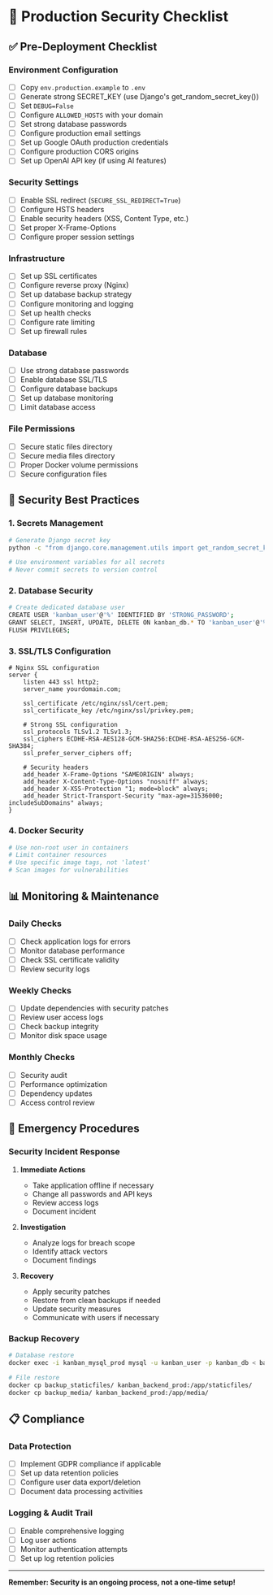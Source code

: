 # 🔐 Production Security Checklist

## ✅ Pre-Deployment Checklist

### Environment Configuration
- [ ] Copy `env.production.example` to `.env`
- [ ] Generate strong SECRET_KEY (use Django's get_random_secret_key())
- [ ] Set `DEBUG=False`
- [ ] Configure `ALLOWED_HOSTS` with your domain
- [ ] Set strong database passwords
- [ ] Configure production email settings
- [ ] Set up Google OAuth production credentials
- [ ] Configure production CORS origins
- [ ] Set up OpenAI API key (if using AI features)

### Security Settings
- [ ] Enable SSL redirect (`SECURE_SSL_REDIRECT=True`)
- [ ] Configure HSTS headers
- [ ] Enable security headers (XSS, Content Type, etc.)
- [ ] Set proper X-Frame-Options
- [ ] Configure proper session settings

### Infrastructure
- [ ] Set up SSL certificates
- [ ] Configure reverse proxy (Nginx)
- [ ] Set up database backup strategy
- [ ] Configure monitoring and logging
- [ ] Set up health checks
- [ ] Configure rate limiting
- [ ] Set up firewall rules

### Database
- [ ] Use strong database passwords
- [ ] Enable database SSL/TLS
- [ ] Configure database backups
- [ ] Set up database monitoring
- [ ] Limit database access

### File Permissions
- [ ] Secure static files directory
- [ ] Secure media files directory
- [ ] Proper Docker volume permissions
- [ ] Secure configuration files

## 🚨 Security Best Practices

### 1. Secrets Management
```bash
# Generate Django secret key
python -c "from django.core.management.utils import get_random_secret_key; print(get_random_secret_key())"

# Use environment variables for all secrets
# Never commit secrets to version control
```

### 2. Database Security
```bash
# Create dedicated database user
CREATE USER 'kanban_user'@'%' IDENTIFIED BY 'STRONG_PASSWORD';
GRANT SELECT, INSERT, UPDATE, DELETE ON kanban_db.* TO 'kanban_user'@'%';
FLUSH PRIVILEGES;
```

### 3. SSL/TLS Configuration
```nginx
# Nginx SSL configuration
server {
    listen 443 ssl http2;
    server_name yourdomain.com;
    
    ssl_certificate /etc/nginx/ssl/cert.pem;
    ssl_certificate_key /etc/nginx/ssl/privkey.pem;
    
    # Strong SSL configuration
    ssl_protocols TLSv1.2 TLSv1.3;
    ssl_ciphers ECDHE-RSA-AES128-GCM-SHA256:ECDHE-RSA-AES256-GCM-SHA384;
    ssl_prefer_server_ciphers off;
    
    # Security headers
    add_header X-Frame-Options "SAMEORIGIN" always;
    add_header X-Content-Type-Options "nosniff" always;
    add_header X-XSS-Protection "1; mode=block" always;
    add_header Strict-Transport-Security "max-age=31536000; includeSubDomains" always;
}
```

### 4. Docker Security
```yaml
# Use non-root user in containers
# Limit container resources
# Use specific image tags, not 'latest'
# Scan images for vulnerabilities
```

## 📊 Monitoring & Maintenance

### Daily Checks
- [ ] Check application logs for errors
- [ ] Monitor database performance
- [ ] Check SSL certificate validity
- [ ] Review security logs

### Weekly Checks
- [ ] Update dependencies with security patches
- [ ] Review user access logs
- [ ] Check backup integrity
- [ ] Monitor disk space usage

### Monthly Checks
- [ ] Security audit
- [ ] Performance optimization
- [ ] Dependency updates
- [ ] Access control review

## 🔧 Emergency Procedures

### Security Incident Response
1. **Immediate Actions**
   - Take application offline if necessary
   - Change all passwords and API keys
   - Review access logs
   - Document incident

2. **Investigation**
   - Analyze logs for breach scope
   - Identify attack vectors
   - Document findings

3. **Recovery**
   - Apply security patches
   - Restore from clean backups if needed
   - Update security measures
   - Communicate with users if necessary

### Backup Recovery
```bash
# Database restore
docker exec -i kanban_mysql_prod mysql -u kanban_user -p kanban_db < backup.sql

# File restore
docker cp backup_staticfiles/ kanban_backend_prod:/app/staticfiles/
docker cp backup_media/ kanban_backend_prod:/app/media/
```

## 📋 Compliance

### Data Protection
- [ ] Implement GDPR compliance if applicable
- [ ] Set up data retention policies
- [ ] Configure user data export/deletion
- [ ] Document data processing activities

### Logging & Audit Trail
- [ ] Enable comprehensive logging
- [ ] Log user actions
- [ ] Monitor authentication attempts
- [ ] Set up log retention policies

---

**Remember: Security is an ongoing process, not a one-time setup!**